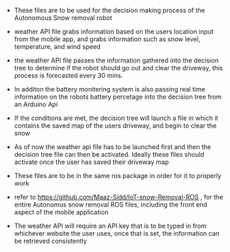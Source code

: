 - These files are to be used for the decision making process of the Autonomous Snow removal robot
- weather API file grabs information based on the users location input from the mobile app, and grabs information such as snow level, temperature, and wind speed
- the weather API file passes the information gathered into the decision tree to determine if the robot should go out and clear the driveway, this process is forecasted every 30 mins.
- In additon the battery monitering system is also passing real time information on the robots battery percetage into the decision tree from an Arduino Api 
- If the conditions are met, the decision tree will launch a file in which it contains the saved map of the users driveway, and begin to clear the snow

- As of now the weather api file has to be launched first and then the decision tree file can then be activated. Ideally these files should activate once the user has saved their driveway map
- These files are to be in the same ros package in order for it to properly work
- refer to https://github.com/Maaz-Sidd/IoT-snow-Removal-ROS , for the entire Autonomus snow removal ROS files, including the front end aspect of the mobile application

- The weather API will require an API key that is to be typed in from whichever website the user uses, once that is set, the information can be retrieved consistently 

